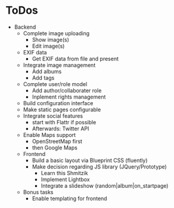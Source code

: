 # ToDos

* Backend
    * Complete image uploading
        * Show image(s)
        * Edit image(s)
    * EXIF data
        * Get EXIF data from file and present
    * Integrate image management
        * Add albums
        * Add tags
    * Complete user/role model
        * Add author/collaborater role
        * Inplement rights management
    * Build configuration interface
    * Make static pages configurable
    * Integrate social features
        * start with Flattr if possible
        * Afterwards: Twitter API
    * Enable Maps support
        * OpenStreetMap first
        * then Google Maps
    * Frontend
        * Build a basic layout via Blueprint CSS (fluently)
        * Make decision regarding JS library (JQuery/Prototype)
            * Learn this Shmitzik
            * Implement Lightbox
            * Integrate a slideshow (random|album|on_startpage)
    * Bonus tasks
        * Enable templating for frontend